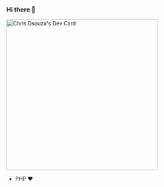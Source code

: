 ### Hi there 👋

<a href="https://app.daily.dev/chrisdsouza07"><img src="https://api.daily.dev/devcards/9e3e91afc27943608604dc027408ae76.png?r=lj1" width="400" alt="Chris Dsouza's Dev Card"/></a>

<!--

Here are some ideas to get you started:

- 🔭 I’m currently working on ...
- 🌱 I’m currently learning ...
- 👯 I’m looking to collaborate on ...
- 🤔 I’m looking for help with ...
- 💬 Ask me about ...
- 📫 How to reach me: ...
- 😄 Pronouns: ...
- ⚡ Fun fact: ...
-->

- PHP ❤️
